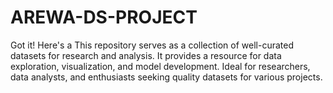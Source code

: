 # AREWA-DS-PROJECT
Got it! Here's a This repository serves as a collection of well-curated datasets for research and analysis. It provides a resource for data exploration, visualization, and model development. Ideal for researchers, data analysts, and enthusiasts seeking quality datasets for various projects.

